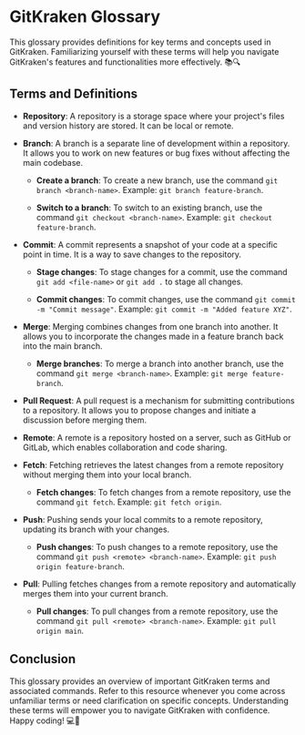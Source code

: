 # GitKraken Glossary

This glossary provides definitions for key terms and concepts used in GitKraken. Familiarizing yourself with these terms will help you navigate GitKraken's features and functionalities more effectively. 📚🔍

## Terms and Definitions

- **Repository**: A repository is a storage space where your project's files and version history are stored. It can be local or remote.

- **Branch**: A branch is a separate line of development within a repository. It allows you to work on new features or bug fixes without affecting the main codebase.

  - **Create a branch**: To create a new branch, use the command `git branch <branch-name>`. Example: `git branch feature-branch`.

  - **Switch to a branch**: To switch to an existing branch, use the command `git checkout <branch-name>`. Example: `git checkout feature-branch`.

- **Commit**: A commit represents a snapshot of your code at a specific point in time. It is a way to save changes to the repository.

  - **Stage changes**: To stage changes for a commit, use the command `git add <file-name>` or `git add .` to stage all changes.

  - **Commit changes**: To commit changes, use the command `git commit -m "Commit message"`. Example: `git commit -m "Added feature XYZ"`.

- **Merge**: Merging combines changes from one branch into another. It allows you to incorporate the changes made in a feature branch back into the main branch.

  - **Merge branches**: To merge a branch into another branch, use the command `git merge <branch-name>`. Example: `git merge feature-branch`.

- **Pull Request**: A pull request is a mechanism for submitting contributions to a repository. It allows you to propose changes and initiate a discussion before merging them.

- **Remote**: A remote is a repository hosted on a server, such as GitHub or GitLab, which enables collaboration and code sharing.

- **Fetch**: Fetching retrieves the latest changes from a remote repository without merging them into your local branch.

  - **Fetch changes**: To fetch changes from a remote repository, use the command `git fetch`. Example: `git fetch origin`.

- **Push**: Pushing sends your local commits to a remote repository, updating its branch with your changes.

  - **Push changes**: To push changes to a remote repository, use the command `git push <remote> <branch-name>`. Example: `git push origin feature-branch`.

- **Pull**: Pulling fetches changes from a remote repository and automatically merges them into your current branch.

  - **Pull changes**: To pull changes from a remote repository, use the command `git pull <remote> <branch-name>`. Example: `git pull origin main`.

## Conclusion

This glossary provides an overview of important GitKraken terms and associated commands. Refer to this resource whenever you come across unfamiliar terms or need clarification on specific concepts. Understanding these terms will empower you to navigate GitKraken with confidence. Happy coding! 💻🎉
